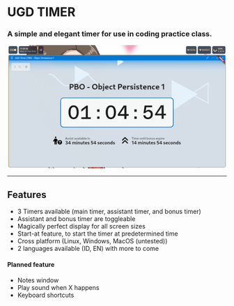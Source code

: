 # UGD TIMER

### A simple and elegant timer for use in coding practice class.

![image.png](readme/mainScreenshot.png)

---

## Features

- 3 Timers available (main timer, assistant timer, and bonus timer)
- Assistant and bonus timer are toggleable
- Magically perfect display for all screen sizes
- Start-at feature, to start the timer at predetermined time
- Cross platform (Linux, Windows, MacOS (untested))
- 2 languages available (ID, EN) with more to come

#### Planned feature

- Notes window
- Play sound when X happens
- Keyboard shortcuts
